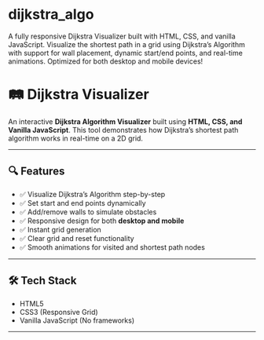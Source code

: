 # dijkstra_algo
A fully responsive Dijkstra Visualizer built with HTML, CSS, and vanilla JavaScript. Visualize the shortest path in a grid using Dijkstra’s Algorithm with support for wall placement, dynamic start/end points, and real-time animations. Optimized for both desktop and mobile devices!
# 🛤️ Dijkstra Visualizer

An interactive **Dijkstra Algorithm Visualizer** built using **HTML, CSS, and Vanilla JavaScript**. This tool demonstrates how Dijkstra’s shortest path algorithm works in real-time on a 2D grid.


---

## 🔍 Features

- ✅ Visualize Dijkstra’s Algorithm step-by-step
- ✅ Set start and end points dynamically
- ✅ Add/remove walls to simulate obstacles
- ✅ Responsive design for both **desktop and mobile**
- ✅ Instant grid generation
- ✅ Clear grid and reset functionality
- ✅ Smooth animations for visited and shortest path nodes
---

## 🛠️ Tech Stack

- HTML5
- CSS3 (Responsive Grid)
- Vanilla JavaScript (No frameworks)

---
